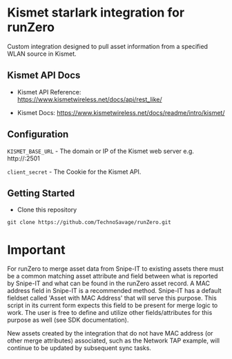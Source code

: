 # Kismet starlark integration for runZero

Custom integration designed to pull asset information from a specified WLAN source in Kismet.

## Kismet API Docs

- Kismet API Reference: https://www.kismetwireless.net/docs/api/rest_like/

- Kismet Docs: https://www.kismetwireless.net/docs/readme/intro/kismet/

## Configuration

`KISMET_BASE_URL` - The domain or IP of the Kismet web server e.g. http://<ip address>:2501

`client_secret` - The Cookie for the Kismet API.

## Getting Started

- Clone this repository

```
git clone https://github.com/TechnoSavage/runZero.git
```

# Important

For runZero to merge asset data from Snipe-IT to existing assets there must be a common matching asset attribute and field between what is reported by Snipe-IT and what can be found in the runZero asset record. A MAC address field in Snipe-IT is a recommended method. Snipe-IT has a default fieldset called 'Asset with MAC Address' that will serve this purpose. This script in its current form expects this field to be present for merge logic to work. The user is free to define and utilize other fields/attributes for this purpose as well (see SDK documentation).

New assets created by the integration that do not have MAC address (or other merge attributes) associated, such as the Network TAP example, will continue to be updated by subsequent sync tasks.